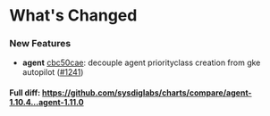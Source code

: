 # What's Changed

### New Features
- **agent** [cbc50cae](https://github.com/sysdiglabs/charts/commit/cbc50caebb117449796f7bb023c05d3acca6f796): decouple agent priorityclass creation from gke autopilot ([#1241](https://github.com/sysdiglabs/charts/issues/1241))
#### Full diff: https://github.com/sysdiglabs/charts/compare/agent-1.10.4...agent-1.11.0

